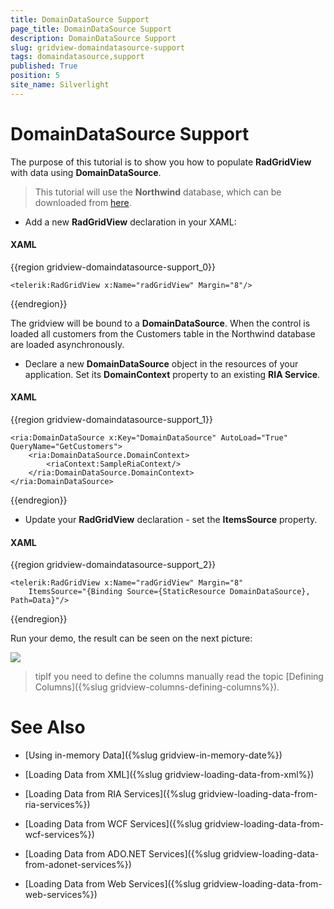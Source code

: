 ```yaml
---
title: DomainDataSource Support
page_title: DomainDataSource Support
description: DomainDataSource Support
slug: gridview-domaindatasource-support
tags: domaindatasource,support
published: True
position: 5
site_name: Silverlight
---
```


# DomainDataSource Support

The purpose of this tutorial is to show you how to populate __RadGridView__ with data using __DomainDataSource__.  

>This tutorial will use the __Northwind__ database, which can be downloaded from [here](http://www.microsoft.com/downloads/details.aspx?FamilyID=06616212-0356-46A0-8DA2-EEBC53A68034&displaylang=en).

* Add a new __RadGridView__ declaration in your XAML: 

#### __XAML__

{{region gridview-domaindatasource-support_0}}

	<telerik:RadGridView x:Name="radGridView" Margin="8"/>
{{endregion}}

The gridview will be bound to a __DomainDataSource__. When the control is loaded all customers from the Customers table in the Northwind database are loaded asynchronously.

*  Declare a new __DomainDataSource__ object in the resources of your application. Set its __DomainContext__ property to an existing __RIA Service__. 

#### __XAML__

{{region gridview-domaindatasource-support_1}}

	<ria:DomainDataSource x:Key="DomainDataSource" AutoLoad="True" QueryName="GetCustomers">
	    <ria:DomainDataSource.DomainContext>
	        <riaContext:SampleRiaContext/>
	    </ria:DomainDataSource.DomainContext>
	</ria:DomainDataSource>
{{endregion}}

* Update your __RadGridView__ declaration - set the __ItemsSource__ property. 

#### __XAML__

{{region gridview-domaindatasource-support_2}}

	<telerik:RadGridView x:Name="radGridView" Margin="8"
	    ItemsSource="{Binding Source={StaticResource DomainDataSource}, Path=Data}"/>
{{endregion}}

Run your demo, the result can be seen on the next picture: 

![](images/RadGridView_PopulatingWithDataLoadFromDomainDataSource_010.PNG)

>tipIf you need to define the columns manually read the topic [Defining Columns]({%slug gridview-columns-defining-columns%}).

# See Also

 * [Using in-memory Data]({%slug gridview-in-memory-date%})

 * [Loading Data from XML]({%slug gridview-loading-data-from-xml%})

 * [Loading Data from RIA Services]({%slug gridview-loading-data-from-ria-services%})

 * [Loading Data from WCF Services]({%slug gridview-loading-data-from-wcf-services%})

 * [Loading Data from ADO.NET Services]({%slug gridview-loading-data-from-adonet-services%})

 * [Loading Data from Web Services]({%slug gridview-loading-data-from-web-services%})

